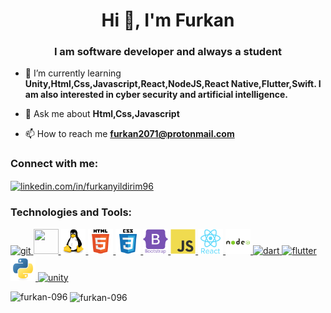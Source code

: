 <h1 align="center">Hi 👋, I'm Furkan</h1>
<h3 align="center">I am software developer and always a student</h3>



- 🌱 I’m currently learning **Unity,Html,Css,Javascript,React,NodeJS,React Native,Flutter,Swift. I am also interested in cyber security and artificial intelligence.**

- 💬 Ask me about **Html,Css,Javascript**

- 📫 How to reach me **furkan2071@protonmail.com**

<h3 align="left">Connect with me:</h3>
<p align="left">
<a href="https://www.linkedin.com/in/furkanyildirim96/" target="blank"><img align="center" src="https://raw.githubusercontent.com/rahuldkjain/github-profile-readme-generator/master/src/images/icons/Social/linked-in-alt.svg" alt="linkedin.com/in/furkanyildirim96" height="30" width="40" /></a>
</p>

<!-- <p align="left"> <img src="https://komarev.com/ghpvc/?username=furkan-096&label=Profile%20views&color=0e75b6&style=flat" alt="furkan-096" /> </p>

<p align="left"> <a href="https://github.com/ryo-ma/github-profile-trophy"><img src="https://github-profile-trophy.vercel.app/?username=furkan-096" alt="furkan-096" /></a> </p>  -->

<h3 align="left">Technologies and Tools:</h3>
<p align="left"> 
   </a> <a href="https://git-scm.com/" target="_blank" rel="noreferrer"> <img src="https://www.vectorlogo.zone/logos/git-scm/git-scm-icon.svg" alt="git" width="40" height="40"/> </a>
   </a> <a href="https://www.markdownguide.org/" target="_blank" rel="noreferrer"> <img src="https://img.icons8.com/nolan/64/markdown.png" width="40" height="40"/> </a>
  <a href="https://www.linux.org/" target="_blank" rel="noreferrer"> <img src="https://raw.githubusercontent.com/devicons/devicon/master/icons/linux/linux-original.svg" alt="linux" width="40" height="40"/> </a>
     <a href="https://www.w3.org/html/" target="_blank" rel="noreferrer"> <img src="https://raw.githubusercontent.com/devicons/devicon/master/icons/html5/html5-original-wordmark.svg" alt="html5" width="40" height="40"/> </a>
    </a> <a href="https://www.w3schools.com/css/" target="_blank" rel="noreferrer"> <img src="https://raw.githubusercontent.com/devicons/devicon/master/icons/css3/css3-original-wordmark.svg" alt="css3" width="40" height="40"/> 
  </a> <a href="https://getbootstrap.com" target="_blank" rel="noreferrer"> <img src="https://raw.githubusercontent.com/devicons/devicon/master/icons/bootstrap/bootstrap-plain-wordmark.svg" alt="bootstrap" width="40" height="40"/> 
    <a href="https://developer.mozilla.org/en-US/docs/Web/JavaScript" target="_blank" rel="noreferrer"> <img src="https://raw.githubusercontent.com/devicons/devicon/master/icons/javascript/javascript-original.svg" alt="javascript" width="40" height="40"/> </a> 
  <a href="https://reactjs.org/" target="_blank" rel="noreferrer"> <img src="https://raw.githubusercontent.com/devicons/devicon/master/icons/react/react-original-wordmark.svg" alt="react" width="40" height="40"/> </a> 
   <a href="https://nodejs.org" target="_blank" rel="noreferrer"> <img src="https://raw.githubusercontent.com/devicons/devicon/master/icons/nodejs/nodejs-original-wordmark.svg" alt="nodejs" width="40" height="40"/> </a>
  </a> <a href="https://dart.dev" target="_blank" rel="noreferrer"> <img src="https://www.vectorlogo.zone/logos/dartlang/dartlang-icon.svg" alt="dart" width="40" height="40"/> 
  </a> <a href="https://flutter.dev" target="_blank" rel="noreferrer"> <img src="https://www.vectorlogo.zone/logos/flutterio/flutterio-icon.svg" alt="flutter" width="40" height="40"/> 
  <a href="https://www.python.org" target="_blank" rel="noreferrer"> <img src="https://raw.githubusercontent.com/devicons/devicon/master/icons/python/python-original.svg" alt="python" width="40" height="40"/> </a>
  <a href="https://unity.com/" target="_blank" rel="noreferrer"> <img src="https://www.vectorlogo.zone/logos/unity3d/unity3d-icon.svg" alt="unity" width="40" height="40"/> </a> 
</p>
<p><img align="left" src="https://github-readme-stats.vercel.app/api/top-langs?username=furkan-096&show_icons=true&locale=en&layout=compact" alt="furkan-096" /></p><p>&nbsp;<img align="center" src="https://github-readme-stats.vercel.app/api?username=furkan-096&show_icons=true&locale=en" alt="furkan-096" /></p>


